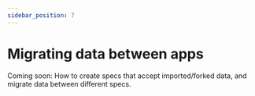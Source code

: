 ```yaml
---
sidebar_position: 7
---
```


# Migrating data between apps

Coming soon: How to create specs that accept imported/forked data, and migrate data between different specs.